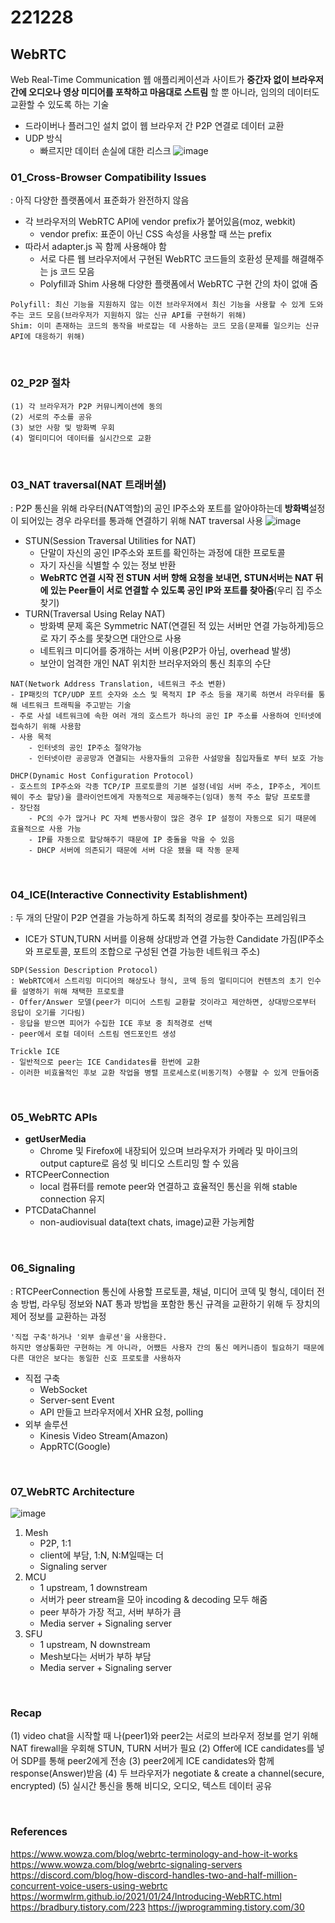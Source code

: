 # 221228

## WebRTC

Web Real-Time Communication
웹 애플리케이션과 사이트가 **중간자 없이 브라우저 간에 오디오나 영상 미디어를 포착하고 마음대로 스트림** 할 뿐 아니라, 임의의 데이터도 교환할 수 있도록 하는 기술

- 드라이버나 플러그인 설치 없이 웹 브라우저 간 P2P 연결로 데이터 교환
- UDP 방식
  - 빠르지만 데이터 손실에 대한 리스크
    ![image](https://user-images.githubusercontent.com/61377122/209619389-3ac0fdfd-b897-4783-b050-858329b09761.png)

### 01_Cross-Browser Compatibility Issues

: 아직 다양한 플랫폼에서 표준화가 완전하지 않음

- 각 브라우저의 WebRTC API에 vendor prefix가 붙어있음(moz, webkit)
  - vendor prefix: 표준이 아닌 CSS 속성을 사용할 때 쓰는 prefix
- 따라서 adapter.js 꼭 함께 사용해야 함
  - 서로 다른 웹 브라우저에서 구현된 WebRTC 코드들의 호환성 문제를 해결해주는 js 코드 모음
  - Polyfill과 Shim 사용해 다양한 플랫폼에서 WebRTC 구현 간의 차이 없애 줌

```
Polyfill: 최신 기능을 지원하지 않는 이전 브라우저에서 최신 기능을 사용할 수 있게 도와주는 코드 모음(브라우저가 지원하지 않는 신규 API를 구현하기 위해)
Shim: 이미 존재하는 코드의 동작을 바로잡는 데 사용하는 코드 모음(문제를 일으키는 신규 API에 대응하기 위해)
```

<br/>

### 02_P2P 절차

    (1) 각 브라우저가 P2P 커뮤니케이션에 동의
    (2) 서로의 주소를 공유
    (3) 보안 사항 및 방화벽 우회
    (4) 멀티미디어 데이터를 실시간으로 교환

<br/>

### 03_NAT traversal(NAT 트래버셜)

: P2P 통신을 위해 라우터(NAT역할)의 공인 IP주소와 포트를 알아야하는데 **방화벽**설정이 되어있는 경우 라우터를 통과해 연결하기 위해 NAT traversal 사용
![image](https://user-images.githubusercontent.com/61377122/209750134-1ba36634-8c1c-414b-9452-51eb257e9de7.png)

- STUN(Session Traversal Utilities for NAT)
  - 단말이 자신의 공인 IP주소와 포트를 확인하는 과정에 대한 프로토콜
  - 자기 자신을 식별할 수 있는 정보 반환
  - **WebRTC 연결 시작 전 STUN 서버 향해 요청을 보내면, STUN서버는 NAT 뒤에 있는 Peer들이 서로 연결할 수 있도록 공인 IP와 포트를 찾아줌**(우리 집 주소 찾기)
    <br/>
- TURN(Traversal Using Relay NAT)
  - 방화벽 문제 혹은 Symmetric NAT(연결된 적 있는 서버만 연결 가능하게)등으로 자기 주소를 못찾으면 대안으로 사용
  - 네트워크 미디어를 중개하는 서버 이용(P2P가 아님, overhead 발생)
  - 보안이 엄격한 개인 NAT 위치한 브러우저와의 통신 최후의 수단

```
NAT(Network Address Translation, 네트워크 주소 변환)
- IP패킷의 TCP/UDP 포트 숫자와 소스 및 목적지 IP 주소 등을 재기록 하면서 라우터를 통해 네트워크 트래픽을 주고받는 기술
- 주로 사설 네트워크에 속한 여러 개의 호스트가 하나의 공인 IP 주소를 사용하여 인터넷에 접속하기 위해 사용함
- 사용 목적
    - 인터넷의 공인 IP주소 절약가능
    - 인터넷이란 공공망과 연결되는 사용자들의 고유한 사설망을 침입자들로 부터 보호 가능
```

```
DHCP(Dynamic Host Configuration Protocol)
- 호스트의 IP주소와 각종 TCP/IP 프로토콜의 기본 설정(네임 서버 주소, IP주소, 게이트웨이 주소 할당)을 클라이언트에게 자동적으로 제공해주는(임대) 동적 주소 할당 프로토콜
- 장단점
    - PC의 수가 많거나 PC 자체 변동사항이 많은 경우 IP 설정이 자동으로 되기 때문에 효율적으로 사용 가능
    - IP를 자동으로 할당해주기 때문에 IP 충돌을 막을 수 있음
    - DHCP 서버에 의존되기 때문에 서버 다운 됐을 때 작동 문제

```

<br/>

### 04_ICE(Interactive Connectivity Establishment)

: 두 개의 단말이 P2P 연결을 가능하게 하도록 최적의 경로를 찾아주는 프레임워크

- ICE가 STUN,TURN 서버를 이용해 상대방과 연결 가능한 Candidate 가짐(IP주소와 프로토콜, 포트의 조합으로 구성된 연결 가능한 네트워크 주소)

```
SDP(Session Description Protocol)
: WebRTC에서 스트리밍 미디어의 해상도나 형식, 코덱 등의 멀티미디어 컨텐츠의 초기 인수를 설명하기 위해 채택한 프로토콜
- Offer/Answer 모델(peer가 미디어 스트림 교환할 것이라고 제안하면, 상대방으로부터 응답이 오기를 기다림)
- 응답을 받으면 피어가 수집한 ICE 후보 중 최적경로 선택
- peer에서 로컬 데이터 스트림 엔드포인트 생성
```

```
Trickle ICE
- 일반적으로 peer는 ICE Candidates를 한번에 교환
- 이러한 비효율적인 후보 교환 작업을 병렬 프로세스로(비동기적) 수행할 수 있게 만들어줌
```

<br/>

### 05_WebRTC APIs

- **getUserMedia**
  - Chrome 및 Firefox에 내장되어 있으며 브라우저가 카메라 및 마이크의 output capture로 음성 및 비디오 스트리밍 할 수 있음
- RTCPeerConnection
  - local 컴퓨터를 remote peer와 연결하고 효율적인 통신을 위해 stable connection 유지
- PTCDataChannel
  - non-audiovisual data(text chats, image)교환 가능케함

<br/>

### 06_Signaling

: RTCPeerConnection 통신에 사용할 프로토콜, 채널, 미디어 코덱 및 형식, 데이터 전송 방법, 라우팅 정보와 NAT 통과 방법을 포함한 통신 규격을 교환하기 위해 두 장치의 제어 정보를 교환하는 과정

```
'직접 구축'하거나 '외부 솔루션'을 사용한다.
하지만 영상통화만 구현하는 게 아니라, 어쨌든 사용자 간의 통신 메커니즘이 필요하기 때문에
다른 대안은 보다는 동일한 신호 프로토콜 사용하자
```

- 직접 구축
  - WebSocket
  - Server-sent Event
  - API 만들고 브라우저에서 XHR 요청, polling
- 외부 솔루션
  - Kinesis Video Stream(Amazon)
  - AppRTC(Google)

<br/>

### 07_WebRTC Architecture

![image](https://user-images.githubusercontent.com/61377122/209770213-10c8dc6c-5cd7-405a-a34f-6e293c8cca5a.png)

1. Mesh
   - P2P, 1:1
   - client에 부담, 1:N, N:M일때는 더
   - Signaling server
2. MCU
   - 1 upstream, 1 downstream
   - 서버가 peer stream을 모아 incoding & decoding 모두 해줌
   - peer 부하가 가장 적고, 서버 부하가 큼
   - Media server + Signaling server
3. SFU
   - 1 upstream, N downstream
   - Mesh보다는 서버가 부하 부담
   - Media server + Signaling server

<br/>

### Recap

(1) video chat을 시작할 때 나(peer1)와 peer2는 서로의 브라우저 정보를 얻기 위해 NAT firewall을 우회해 STUN, TURN 서버가 필요
(2) Offer에 ICE candidates를 넣어 SDP를 통해 peer2에게 전송
(3) peer2에게 ICE candidates와 함께 response(Answer)받음
(4) 두 브라우저가 negotiate & create a channel(secure, encrypted)
(5) 실시간 통신을 통해 비디오, 오디오, 텍스트 데이터 공유

<br/>

### References

https://www.wowza.com/blog/webrtc-terminology-and-how-it-works
https://www.wowza.com/blog/webrtc-signaling-servers
https://discord.com/blog/how-discord-handles-two-and-half-million-concurrent-voice-users-using-webrtc
https://wormwlrm.github.io/2021/01/24/Introducing-WebRTC.html
https://bradbury.tistory.com/223
https://jwprogramming.tistory.com/30
